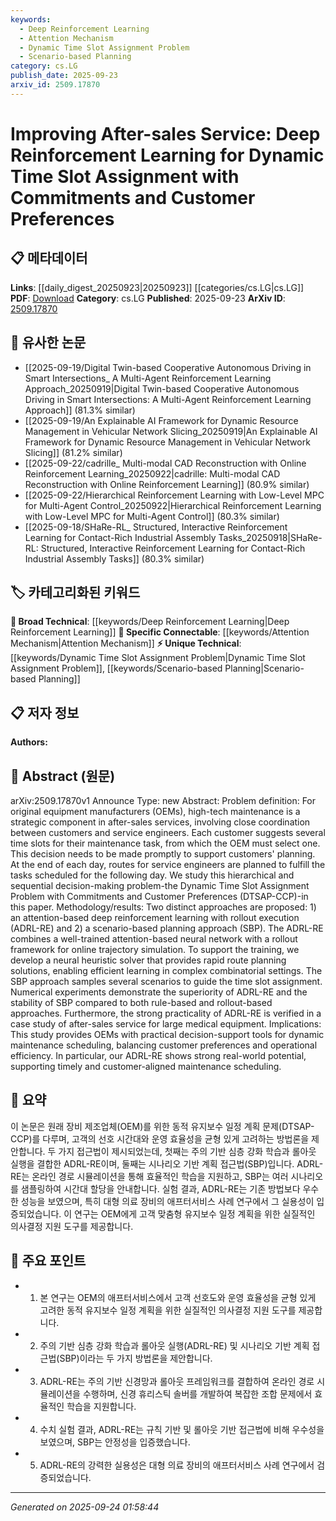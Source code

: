 ```yaml
---
keywords:
  - Deep Reinforcement Learning
  - Attention Mechanism
  - Dynamic Time Slot Assignment Problem
  - Scenario-based Planning
category: cs.LG
publish_date: 2025-09-23
arxiv_id: 2509.17870
---
```


<!-- KEYWORD_LINKING_METADATA:
{
  "processed_timestamp": "2025-09-24T01:58:44.170687",
  "vocabulary_version": "1.0",
  "selected_keywords": [
    "Deep Reinforcement Learning",
    "Attention Mechanism",
    "Dynamic Time Slot Assignment Problem",
    "Scenario-based Planning"
  ],
  "rejected_keywords": [],
  "similarity_scores": {
    "Deep Reinforcement Learning": 0.78,
    "Attention Mechanism": 0.81,
    "Dynamic Time Slot Assignment Problem": 0.79,
    "Scenario-based Planning": 0.77
  },
  "extraction_method": "AI_prompt_based",
  "budget_applied": true,
  "candidates_json": {
    "candidates": [
      {
        "surface": "Deep Reinforcement Learning",
        "canonical": "Deep Reinforcement Learning",
        "aliases": [
          "DRL"
        ],
        "category": "broad_technical",
        "rationale": "Deep Reinforcement Learning is a key methodology in the paper, linking it to broader machine learning contexts.",
        "novelty_score": 0.45,
        "connectivity_score": 0.88,
        "specificity_score": 0.65,
        "link_intent_score": 0.78
      },
      {
        "surface": "Attention-based Deep Reinforcement Learning",
        "canonical": "Attention Mechanism",
        "aliases": [
          "Attention-based DRL"
        ],
        "category": "specific_connectable",
        "rationale": "The use of an attention mechanism within DRL is a specific technique that connects to existing research on attention models.",
        "novelty_score": 0.58,
        "connectivity_score": 0.85,
        "specificity_score": 0.82,
        "link_intent_score": 0.81
      },
      {
        "surface": "Dynamic Time Slot Assignment Problem",
        "canonical": "Dynamic Time Slot Assignment Problem",
        "aliases": [
          "DTSAP"
        ],
        "category": "unique_technical",
        "rationale": "This is a unique problem definition central to the paper, providing a specific context for application of the methodologies discussed.",
        "novelty_score": 0.72,
        "connectivity_score": 0.65,
        "specificity_score": 0.91,
        "link_intent_score": 0.79
      },
      {
        "surface": "Scenario-based Planning",
        "canonical": "Scenario-based Planning",
        "aliases": [
          "SBP"
        ],
        "category": "unique_technical",
        "rationale": "Scenario-based Planning is a distinct approach in the paper, offering a unique perspective on problem-solving strategies.",
        "novelty_score": 0.68,
        "connectivity_score": 0.72,
        "specificity_score": 0.78,
        "link_intent_score": 0.77
      }
    ],
    "ban_list_suggestions": [
      "maintenance scheduling",
      "after-sales service"
    ]
  },
  "decisions": [
    {
      "candidate_surface": "Deep Reinforcement Learning",
      "resolved_canonical": "Deep Reinforcement Learning",
      "decision": "linked",
      "scores": {
        "novelty": 0.45,
        "connectivity": 0.88,
        "specificity": 0.65,
        "link_intent": 0.78
      }
    },
    {
      "candidate_surface": "Attention-based Deep Reinforcement Learning",
      "resolved_canonical": "Attention Mechanism",
      "decision": "linked",
      "scores": {
        "novelty": 0.58,
        "connectivity": 0.85,
        "specificity": 0.82,
        "link_intent": 0.81
      }
    },
    {
      "candidate_surface": "Dynamic Time Slot Assignment Problem",
      "resolved_canonical": "Dynamic Time Slot Assignment Problem",
      "decision": "linked",
      "scores": {
        "novelty": 0.72,
        "connectivity": 0.65,
        "specificity": 0.91,
        "link_intent": 0.79
      }
    },
    {
      "candidate_surface": "Scenario-based Planning",
      "resolved_canonical": "Scenario-based Planning",
      "decision": "linked",
      "scores": {
        "novelty": 0.68,
        "connectivity": 0.72,
        "specificity": 0.78,
        "link_intent": 0.77
      }
    }
  ]
}
-->

# Improving After-sales Service: Deep Reinforcement Learning for Dynamic Time Slot Assignment with Commitments and Customer Preferences

## 📋 메타데이터

**Links**: [[daily_digest_20250923|20250923]] [[categories/cs.LG|cs.LG]]
**PDF**: [Download](https://arxiv.org/pdf/2509.17870.pdf)
**Category**: cs.LG
**Published**: 2025-09-23
**ArXiv ID**: [2509.17870](https://arxiv.org/abs/2509.17870)

## 🔗 유사한 논문
- [[2025-09-19/Digital Twin-based Cooperative Autonomous Driving in Smart Intersections_ A Multi-Agent Reinforcement Learning Approach_20250919|Digital Twin-based Cooperative Autonomous Driving in Smart Intersections: A Multi-Agent Reinforcement Learning Approach]] (81.3% similar)
- [[2025-09-19/An Explainable AI Framework for Dynamic Resource Management in Vehicular Network Slicing_20250919|An Explainable AI Framework for Dynamic Resource Management in Vehicular Network Slicing]] (81.2% similar)
- [[2025-09-22/cadrille_ Multi-modal CAD Reconstruction with Online Reinforcement Learning_20250922|cadrille: Multi-modal CAD Reconstruction with Online Reinforcement Learning]] (80.9% similar)
- [[2025-09-22/Hierarchical Reinforcement Learning with Low-Level MPC for Multi-Agent Control_20250922|Hierarchical Reinforcement Learning with Low-Level MPC for Multi-Agent Control]] (80.3% similar)
- [[2025-09-18/SHaRe-RL_ Structured, Interactive Reinforcement Learning for Contact-Rich Industrial Assembly Tasks_20250918|SHaRe-RL: Structured, Interactive Reinforcement Learning for Contact-Rich Industrial Assembly Tasks]] (80.3% similar)

## 🏷️ 카테고리화된 키워드
**🧠 Broad Technical**: [[keywords/Deep Reinforcement Learning|Deep Reinforcement Learning]]
**🔗 Specific Connectable**: [[keywords/Attention Mechanism|Attention Mechanism]]
**⚡ Unique Technical**: [[keywords/Dynamic Time Slot Assignment Problem|Dynamic Time Slot Assignment Problem]], [[keywords/Scenario-based Planning|Scenario-based Planning]]

## 📋 저자 정보

**Authors:** 

## 📄 Abstract (원문)

arXiv:2509.17870v1 Announce Type: new 
Abstract: Problem definition: For original equipment manufacturers (OEMs), high-tech maintenance is a strategic component in after-sales services, involving close coordination between customers and service engineers. Each customer suggests several time slots for their maintenance task, from which the OEM must select one. This decision needs to be made promptly to support customers' planning. At the end of each day, routes for service engineers are planned to fulfill the tasks scheduled for the following day. We study this hierarchical and sequential decision-making problem-the Dynamic Time Slot Assignment Problem with Commitments and Customer Preferences (DTSAP-CCP)-in this paper. Methodology/results: Two distinct approaches are proposed: 1) an attention-based deep reinforcement learning with rollout execution (ADRL-RE) and 2) a scenario-based planning approach (SBP). The ADRL-RE combines a well-trained attention-based neural network with a rollout framework for online trajectory simulation. To support the training, we develop a neural heuristic solver that provides rapid route planning solutions, enabling efficient learning in complex combinatorial settings. The SBP approach samples several scenarios to guide the time slot assignment. Numerical experiments demonstrate the superiority of ADRL-RE and the stability of SBP compared to both rule-based and rollout-based approaches. Furthermore, the strong practicality of ADRL-RE is verified in a case study of after-sales service for large medical equipment. Implications: This study provides OEMs with practical decision-support tools for dynamic maintenance scheduling, balancing customer preferences and operational efficiency. In particular, our ADRL-RE shows strong real-world potential, supporting timely and customer-aligned maintenance scheduling.

## 📝 요약

이 논문은 원래 장비 제조업체(OEM)를 위한 동적 유지보수 일정 계획 문제(DTSAP-CCP)를 다루며, 고객의 선호 시간대와 운영 효율성을 균형 있게 고려하는 방법론을 제안합니다. 두 가지 접근법이 제시되었는데, 첫째는 주의 기반 심층 강화 학습과 롤아웃 실행을 결합한 ADRL-RE이며, 둘째는 시나리오 기반 계획 접근법(SBP)입니다. ADRL-RE는 온라인 경로 시뮬레이션을 통해 효율적인 학습을 지원하고, SBP는 여러 시나리오를 샘플링하여 시간대 할당을 안내합니다. 실험 결과, ADRL-RE는 기존 방법보다 우수한 성능을 보였으며, 특히 대형 의료 장비의 애프터서비스 사례 연구에서 그 실용성이 입증되었습니다. 이 연구는 OEM에게 고객 맞춤형 유지보수 일정 계획을 위한 실질적인 의사결정 지원 도구를 제공합니다.

## 🎯 주요 포인트

- 1. 본 연구는 OEM의 애프터서비스에서 고객 선호도와 운영 효율성을 균형 있게 고려한 동적 유지보수 일정 계획을 위한 실질적인 의사결정 지원 도구를 제공합니다.
- 2. 주의 기반 심층 강화 학습과 롤아웃 실행(ADRL-RE) 및 시나리오 기반 계획 접근법(SBP)이라는 두 가지 방법론을 제안합니다.
- 3. ADRL-RE는 주의 기반 신경망과 롤아웃 프레임워크를 결합하여 온라인 경로 시뮬레이션을 수행하며, 신경 휴리스틱 솔버를 개발하여 복잡한 조합 문제에서 효율적인 학습을 지원합니다.
- 4. 수치 실험 결과, ADRL-RE는 규칙 기반 및 롤아웃 기반 접근법에 비해 우수성을 보였으며, SBP는 안정성을 입증했습니다.
- 5. ADRL-RE의 강력한 실용성은 대형 의료 장비의 애프터서비스 사례 연구에서 검증되었습니다.


---

*Generated on 2025-09-24 01:58:44*